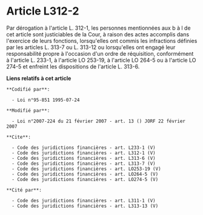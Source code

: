 # Article L312-2

Par dérogation à l'article L. 312-1, les personnes mentionnées aux b à l de cet article sont justiciables de la Cour, à
raison des actes accomplis dans l'exercice de leurs fonctions, lorsqu'elles ont commis les infractions définies par les
articles L. 313-7 ou L. 313-12 ou lorsqu'elles ont engagé leur responsabilité propre à l'occasion d'un ordre de réquisition,
conformément à l'article L. 233-1, à l'article LO 253-19, à l'article LO 264-5 ou à l'article LO 274-5 et enfreint les
dispositions de l'article L. 313-6.

**Liens relatifs à cet article**

	**Codifié par**:

	  - Loi n°95-851 1995-07-24

	**Modifié par**:

	  - Loi n°2007-224 du 21 février 2007 - art. 13 () JORF 22 février 2007

	**Cite**:

	  - Code des juridictions financières - art. L233-1 (V)
	  - Code des juridictions financières - art. L312-1 (V)
	  - Code des juridictions financières - art. L313-6 (V)
	  - Code des juridictions financières - art. L313-7 (V)
	  - Code des juridictions financières - art. LO253-19 (V)
	  - Code des juridictions financières - art. LO264-5 (V)
	  - Code des juridictions financières - art. LO274-5 (V)

	**Cité par**:

	  - Code des juridictions financières - art. L311-1 (V)
	  - Code des juridictions financières - art. L313-13 (V)
